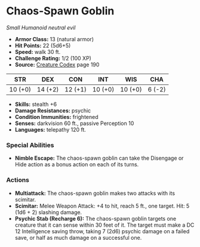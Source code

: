 # Chaos-Spawn Goblin

*Small* *Humanoid* *neutral evil*

- **Armor Class:** 13 (natural armor)
- **Hit Points:** 22 (5d6+5)
- **Speed:** walk 30 ft.
- **Challenge Rating:** 1/2 (100 XP)
- **Source:** [Creature Codex](https://koboldpress.com/kpstore/product/creature-codex-for-5th-edition-dnd) page 190

| STR | DEX | CON | INT | WIS | CHA |
| --- | --- | --- | --- | --- | --- |
| 10 (+0) | 14 (+2) | 12 (+1) | 10 (+0) | 10 (+0) | 6 (-2) |

- **Skills:** stealth +6
- **Damage Resistances:** psychic
- **Condition Immunities:** frightened
- **Senses:** darkvision 60 ft., passive Perception 10
- **Languages:** telepathy 120 ft.
### Special Abilities
- **Nimble Escape:** The chaos-spawn goblin can take the Disengage or Hide action as a bonus action on each of its turns.
### Actions
- **Multiattack:** The chaos-spawn goblin makes two attacks with its scimitar.
- **Scimitar:** Melee Weapon Attack: +4 to hit, reach 5 ft., one target. Hit: 5 (1d6 + 2) slashing damage.
- **Psychic Stab (Recharge 6):** The chaos-spawn goblin targets one creature that it can sense within 30 feet of it. The target must make a DC 12 Intelligence saving throw, taking 7 (2d6) psychic damage on a failed save, or half as much damage on a successful one.


